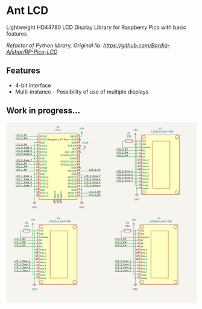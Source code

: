 # Ant LCD
Lightweight HD44780 LCD Display Library for Raspberry Pico with basic features

*Refactor of Python library, Original lib:
https://github.com/Bardia-Afshar/RP-Pico-LCD*

## Features
* 4-bit interface
* Multi-instance - Possibility of use of multiple displays

## Work in progress...

![schema](https://github.com/Vitaris/Ant_LCD/blob/main/img/demo_schema.png)
